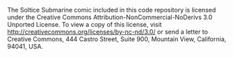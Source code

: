 The Soltice Submarine comic included in this code repository is licensed under the Creative Commons Attribution-NonCommercial-NoDerivs 3.0 Unported License. To view a copy of this license, visit http://creativecommons.org/licenses/by-nc-nd/3.0/ or send a letter to Creative Commons, 444 Castro Street, Suite 900, Mountain View, California, 94041, USA.
